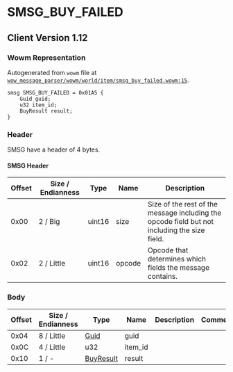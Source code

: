 # SMSG_BUY_FAILED

## Client Version 1.12

### Wowm Representation

Autogenerated from `wowm` file at [`wow_message_parser/wowm/world/item/smsg_buy_failed.wowm:15`](https://github.com/gtker/wow_messages/tree/main/wow_message_parser/wowm/world/item/smsg_buy_failed.wowm#L15).
```rust,ignore
smsg SMSG_BUY_FAILED = 0x01A5 {
    Guid guid;
    u32 item_id;
    BuyResult result;
}
```
### Header

SMSG have a header of 4 bytes.

#### SMSG Header

| Offset | Size / Endianness | Type   | Name   | Description |
| ------ | ----------------- | ------ | ------ | ----------- |
| 0x00   | 2 / Big           | uint16 | size   | Size of the rest of the message including the opcode field but not including the size field.|
| 0x02   | 2 / Little        | uint16 | opcode | Opcode that determines which fields the message contains.|

### Body

| Offset | Size / Endianness | Type | Name | Description | Comment |
| ------ | ----------------- | ---- | ---- | ----------- | ------- |
| 0x04 | 8 / Little | [Guid](../spec/packed-guid.md) | guid |  |  |
| 0x0C | 4 / Little | u32 | item_id |  |  |
| 0x10 | 1 / - | [BuyResult](buyresult.md) | result |  |  |

